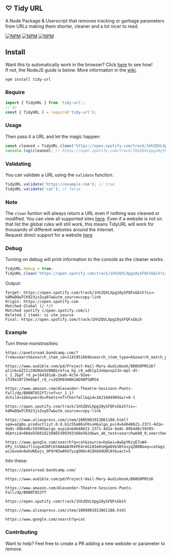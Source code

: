## ♡ Tidy URL

A Node Package & Userscript that removes tracking or garbage parameters from URLs making them shorter, cleaner and a lot nicer to read.

[![NPM](https://img.shields.io/npm/v/tidy-url)](https://www.npmjs.com/package/tidy-url)
[![NPM](https://img.shields.io/npm/dt/tidy-url)](https://www.npmjs.com/package/tidy-url)
[![NPM](https://img.shields.io/npm/types/tidy-url)](https://www.npmjs.com/package/tidy-url)

## Install

Want this to automatically work in the browser? Click [here](https://github.com/DrKain/tidy-url/wiki/Userscript) to see how!  
If not, the NodeJS guide is below. More information in the [wiki](https://github.com/DrKain/tidy-url/wiki).

```
npm install tidy-url
```

### Require

```js
import { TidyURL } from 'tidy-url';
// or
const { TidyURL } = require('tidy-url');
```

### Usage

Then pass it a URL and let the magic happen:

```js
const cleaned = TidyURL.clean('https://open.spotify.com/track/1hhZQVLXpg10ySFQFxGbih?si=-k8RwDQwTCK923jxZuy07w&utm_source=copy-link');
console.log(cleaned); // https://open.spotify.com/track/1hhZQVLXpg10ySFQFxGbih
```

### Validating

You can validate a URL using the `validate` function.

```js
TidyURL.validate('https://example.com'); // true
TidyURL.validate('cat'); // false
```

### Note

The `clean` funtion will always return a URL even if nothing was cleaned or modified.
You can view all supported sites [here](https://github.com/DrKain/tidy-url/wiki/Supported-Sites). Even if a website is not on that list the global rules will still work, this means TidyURL will work for thousands of different websites around the internet.  
Request direct support for a website [here](https://github.com/DrKain/tidy-url/issues/new?assignees=&labels=&template=add-website.md&title=Website%3A+example.com)

### Debug

Turning on debug will print information to the console as the cleaner works.

```js
TidyURL.debug = true;
TidyURL.clean('https://open.spotify.com/track/1hhZQVLXpg10ySFQFxGbih?si=-k8RwDQwTCK923jxZuy07w&utm_source=copy-link');
```

Output:

```
Target: https://open.spotify.com/track/1hhZQVLXpg10ySFQFxGbih?si=-k8RwDQwTCK923jxZuy07w&utm_source=copy-link
Origin: https://open.spotify.com
Matched Global (/.*/)
Matched spotify (/open.spotify.com/i)
Deleted 2 items: si utm_source
Final: https://open.spotify.com/track/1hhZQVLXpg10ySFQFxGbih
```

### Example

Turn these monstrosities:

```
https://poetsroad.bandcamp.com/?from=search&search_item_id=1141951669&search_item_type=b&search_match_part=%3F&search_page_id=1748155363&search_page_no=1&search_rank=1&search_sig=a9a9cbdfc454df7c2999f097dc8a216b

https://www.audible.com/pd/Project-Hail-Mary-Audiobook/B08G9PRS1K?plink=GZIIiCHG0Uo5V8ND&ref=a_hp_c9_adblp13nmpxxp13n-mpl-dt-c_1_2&pf_rd_p=164101a8-2aab-4c5e-91ee-1f39e10719e6&pf_rd_r=2Q5R6VH8HJAD48PSQRS4

https://www.amazon.com/Alexander-Theatre-Sessions-Poets-Fall/dp/B08NT852YT/ref=sr_1_1?dchild=1&keywords=Poets+of+the+fall&qid=1621684985&sr=8-1

https://open.spotify.com/track/1hhZQVLXpg10ySFQFxGbih?si=-k8RwDQwTCK923jxZuy07w&utm_source=copy-link

https://www.aliexpress.com/item/1005001913861188.html?spm=a2g0o.productlist.0.0.b1c55e86sFKsxH&algo_pvid=b4648621-2371-4d1e-9a9c-89b4d6c59395&algo_expid=b4648621-2371-4d1e-9a9c-89b4d6c59395-0&btsid=0b0a556816216865399393168e562d&ws_ab_test=searchweb0_0,searchweb201602_,searchweb201603_

https://www.google.com/search?q=cat&source=hp&ei=AwGpYKzyE7uW4-EPy_CnSA&iflsig=AINFCbYAAAAAYKkPE4rmSi0Im0sHgmOVb3DYosyq2B0B&oq=cat&gs_lcp=Cgdnd3Mtd2l6EAMyBQguEJMCMgIILjICCAAyAggAMgIILjICCAAyAggAMgIILjICCC4yAgguOggIABDqAhCPAToLCC4QxwEQowIQkwI6CAguEMcBEKMCUNgEWIQHYMwIaAFwAHgAgAHIAYgB2ASSAQMyLTOYAQCgAQGqAQdnd3Mtd2l6sAEK&sclient=gws-wiz&ved=0ahUKEwjs_9PdrN3wAhU7yzgGHUv4CQkQ4dUDCAY&uact=5
```

Into these:

```
https://poetsroad.bandcamp.com/

https://www.audible.com/pd/Project-Hail-Mary-Audiobook/B08G9PRS1K

https://www.amazon.com/Alexander-Theatre-Sessions-Poets-Fall/dp/B08NT852YT

https://open.spotify.com/track/1hhZQVLXpg10ySFQFxGbih

https://www.aliexpress.com/item/1005001913861188.html

https://www.google.com/search?q=cat
```

### Contributing

Want to help? Feel free to create a PR adding a new website or parameter to remove.
